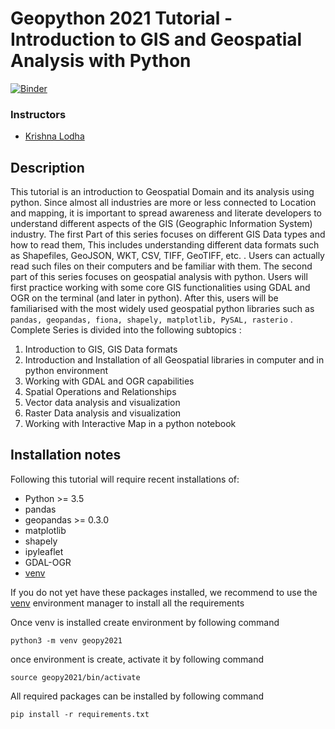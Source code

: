 # Geopython 2021 Tutorial - Introduction to GIS and Geospatial Analysis with Python 

[![Binder](https://mybinder.org/badge_logo.svg)](https://mybinder.org/v2/gh/krishnaglodha/geopython2021-Geospatial-analysis-101.git/HEAD)

### Instructors

- [Krishna Lodha](https://krishnaglodha.com)

## Description 
This tutorial is an introduction to Geospatial Domain and its analysis using python. Since almost all industries are more or less connected to Location and mapping, it is important to spread awareness and literate developers to understand different aspects of the GIS (Geographic Information System) industry. The first Part of this series focuses on different GIS Data types and how to read them, This includes understanding different data formats such as Shapefiles, GeoJSON, WKT, CSV, TIFF, GeoTIFF, etc. . Users can actually read such files on their computers and be familiar with them. The second part of this series focuses on geospatial analysis with python. Users will first practice working with some core GIS functionalities using GDAL and OGR on the terminal (and later in python). After this, users will be familiarised with the most widely used geospatial python libraries such as `pandas, geopandas, fiona, shapely, matplotlib, PySAL, rasterio` .
Complete Series is divided into the following subtopics :

1. Introduction to GIS, GIS Data formats
2. Introduction and Installation of all Geospatial libraries in computer and in python environment
3. Working with GDAL and OGR capabilities
4. Spatial Operations and Relationships
5. Vector data analysis and visualization
6. Raster Data analysis and visualization
7. Working with Interactive Map in a python notebook
   

## Installation notes

Following this tutorial will require recent installations of:

- Python >= 3.5 
- pandas
- geopandas >= 0.3.0
- matplotlib
- shapely
- ipyleaflet
- GDAL-OGR
- [venv]( https://docs.python.org/3/library/venv.html)

If you do not yet have these packages installed, we recommend to use the [venv]( https://docs.python.org/3/library/venv.html ) environment manager to install all the requirements 

Once venv is installed create environment by following command
```
python3 -m venv geopy2021 
```
once environment is create, activate it by following command
```
source geopy2021/bin/activate
```
All required packages can be installed by following command
```
pip install -r requirements.txt
```
